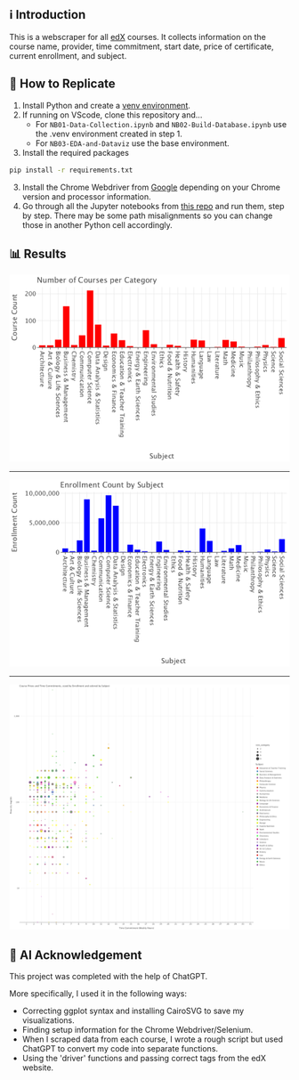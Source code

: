 ## ℹ️ Introduction
This is a webscraper for all [edX](https://www.edx.org/search?tab=course) courses. It collects information on the course name, provider, time commitment, start date, price of certificate, current enrollment, and subject.

## 🔁 How to Replicate
1. Install Python and create a [venv environment](https://www.freecodecamp.org/news/how-to-setup-virtual-environments-in-python/).
2. If running on VScode, clone this repository and...
    - For `NB01-Data-Collection.ipynb` and `NB02-Build-Database.ipynb` use the .venv environment created in step 1.
    - For `NB03-EDA-and-Dataviz` use the base environment.
3. Install the required packages
```bash
pip install -r requirements.txt
```
3. Install the Chrome Webdriver from [Google](https://developer.chrome.com/docs/chromedriver/downloads) depending on your Chrome version and processor information.
4. Go through all the Jupyter notebooks from [this repo](https://github.com/vaughnmitchell13/edX-webscraper/tree/main/myproject/notebooks) and run them, step by step. There may be some path misalignments so you can change those in another Python cell accordingly.

## 📊 Results
![Figure 1](https://raw.githubusercontent.com/vaughnmitchell13/vaughnmitchell13.github.io/main/WEBSCRP-ME204/figures1.png)
***
![Figure 3](https://raw.githubusercontent.com/vaughnmitchell13/vaughnmitchell13.github.io/main/WEBSCRP-ME204/figures3.png)
***
![Figure 2](https://raw.githubusercontent.com/vaughnmitchell13/vaughnmitchell13.github.io/main/WEBSCRP-ME204/figures2.png)



## 🤖 AI Acknowledgement
This project was completed with the help of ChatGPT.

More specifically, I used it in the following ways:

- Correcting ggplot syntax and installing CairoSVG to save my visualizations.
- Finding setup information for the Chrome Webdriver/Selenium.
- When I scraped data from each course, I wrote a rough script but used ChatGPT to convert my code into separate functions.
- Using the 'driver' functions and passing correct tags from the edX website.






